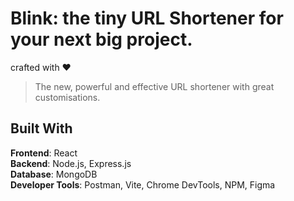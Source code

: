 <h1 align="left">Blink: the tiny URL Shortener for your next big project.</h1>

crafted with ❤

> The new, powerful and effective URL shortener with great customisations.

## Built With

**Frontend**: React \
**Backend**: Node.js, Express.js \
**Database**: MongoDB \
**Developer Tools**: Postman, Vite, Chrome DevTools, NPM, Figma

